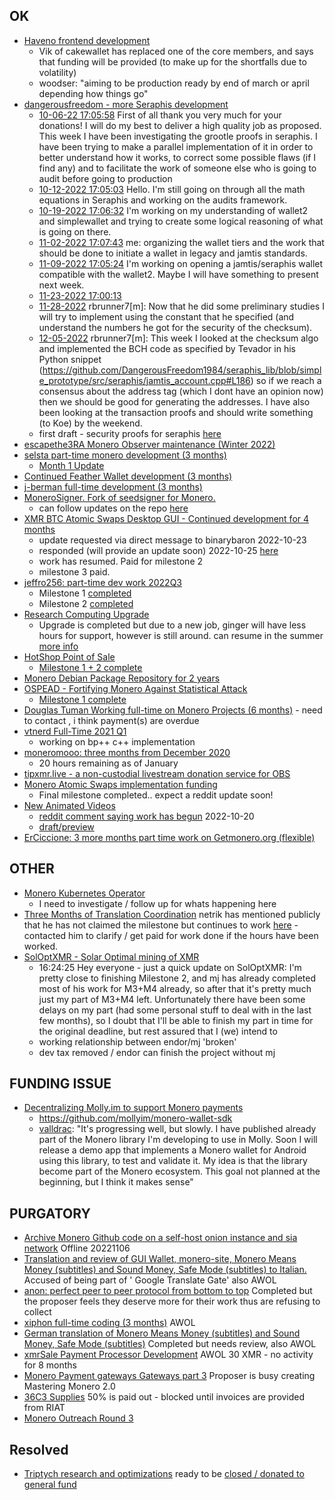 ## OK
- [Haveno frontend development](https://ccs.getmonero.org/proposals/haveno-frontend.html)     
    - Vik of cakewallet has replaced one of the core members, and says that funding will be provided (to make up for the shortfalls due to volatility)
    - woodser: "aiming to be production ready by end of march or april depending how things go"
- [dangerousfreedom - more Seraphis development](https://ccs.getmonero.org/proposals/dangerousfreedom-Seraphis-audit-and-wallet.html)    
    - [10-06-22 17:05:58](https://github.com/monero-project/meta/issues/739#issuecomment-1270463283) <dangerousfreedom> First of all thank you very much for your donations! I will do my best to deliver a high quality job as proposed. This week I have been investigating the grootle proofs in seraphis. I have been trying to make a parallel implementation of it in order to better understand how it works, to correct some possible flaws (if I find any) and to facilitate the work of someone else who is going to audit before going to production
    - [10-12-2022 17:05:03](https://github.com/monero-project/meta/issues/740#issuecomment-1276549475) <dangerousfreedom> Hello. I'm still going on through all the math equations in Seraphis and working on the audits framework.
    - [10-19-2022 17:06:32](https://github.com/monero-project/meta/issues/743#issuecomment-1284379262) <dangerousfreedom> I'm working on my understanding of wallet2 and simplewallet and trying to create some logical reasoning of what is going on there.
    - [11-02-2022 17:07:43](https://github.com/monero-project/meta/issues/748#issuecomment-1301026349) <dangerousfreedom> me: organizing the wallet tiers and the work that should be done to initiate a wallet in legacy and jamtis standards.
    - [11-09-2022 17:05:24](https://github.com/monero-project/meta/issues/750#issuecomment-1309172744) <dangerousfreedom> I'm working on opening a jamtis/seraphis wallet compatible with the wallet2. Maybe I will have something to present next week.
    - [11-23-2022 17:00:13](https://libera.ems.host/_matrix/media/v3/download/libera.chat/ff9f9e2f3a12a791227ab1c48a8169162e0898f5)
    - [11-28-2022](https://github.com/monero-project/meta/issues/758#issuecomment-1329594860) <dangerousfreedom> rbrunner7[m]: Now that he did some preliminary studies I will try to implement using the constant that he specified (and understand the numbers he got for the security of the checksum).
    - [12-05-2022](https://github.com/monero-project/meta/issues/762#issuecomment-1338007193)<dangerousfreedom> rbrunner7[m]: This week I looked at the checksum algo and implemented the BCH code as specified by Tevador in his Python snippet (https://github.com/DangerousFreedom1984/seraphis_lib/blob/simple_prototype/src/seraphis/jamtis_account.cpp#L186) so if we reach a consensus about the address tag (which I dont have an opinion now) then we should be good for generating the addresses. I have also been looking at the transaction proofs and should write something (to Koe) by the weekend.
    - first draft - security proofs for seraphis [here](https://github.com/seraphis-migration/wallet3/issues/42)
- [escapethe3RA Monero Observer maintenance (Winter 2022)](https://ccs.getmonero.org/proposals/escapethe3ra-monero-observer-maintenance-winter-2022.html) 
- [selsta part-time monero development (3 months)](https://ccs.getmonero.org/proposals/selsta-7.html)   
    - [Month 1 Update](https://repo.getmonero.org/monero-project/ccs-proposals/-/merge_requests/354#note_19807)
- [Continued Feather Wallet development (3 months)](https://ccs.getmonero.org/proposals/tobtoht-feather-dev-2022-1.html)    
- [j-berman full-time development (3 months)](https://ccs.getmonero.org/proposals/j-berman-3months-full-time-4.html)    
- [MoneroSigner. Fork of seedsigner for Monero.](https://ccs.getmonero.org/proposals/MoneroSigner.html) 
    - can follow updates on the repo [here](https://github.com/Monero-HackerIndustrial)   
- [XMR BTC Atomic Swaps Desktop GUI - Continued development for 4 months](https://ccs.getmonero.org/proposals/unstoppableswap-gui-2.html)  
  - update requested via direct message to binarybaron 2022-10-23  
  - responded (will provide an update soon) 2022-10-25 [here](https://repo.getmonero.org/monero-project/ccs-proposals/-/merge_requests/321#note_19187)
  - work has resumed. Paid for milestone 2
  - milestone 3 paid.
- [jeffro256: part-time dev work 2022Q3](https://ccs.getmonero.org/proposals/jeffro256-part-time-2022-q3.html)    
    - Milestone 1 [completed](https://repo.getmonero.org/monero-project/ccs-proposals/-/merge_requests/319#note_18761)
    - Milestone 2 [completed](https://repo.getmonero.org/monero-project/ccs-proposals/-/merge_requests/319#note_19590)
- [Research Computing Upgrade](https://ccs.getmonero.org/proposals/gingeropolous_zenith_storage.html) 
    - Upgrade is completed but due to a new job, ginger will have less hours for support, however is still around. can resume in the summer [more info](https://repo.getmonero.org/monero-project/ccs-proposals/-/merge_requests/317#note_19434)
- [HotShop Point of Sale](https://ccs.getmonero.org/proposals/cryptogrampy-hotshop-dev.html)  
    - [Milestone 1 + 2 complete](https://repo.getmonero.org/monero-project/ccs-proposals/-/merge_requests/307#note_16613)
- [Monero Debian Package Repository for 2 years](https://ccs.getmonero.org/proposals/adrelanos-debian-package.html)    
- [OSPEAD - Fortifying Monero Against Statistical Attack](https://ccs.getmonero.org/proposals/Rucknium-OSPEAD-Fortifying-Monero-Against-Statistical-Attack.html)    
    - [Milestone 1 complete](https://repo.getmonero.org/monero-project/ccs-proposals/-/merge_requests/255#note_18750)
- [Douglas Tuman Working full-time on Monero Projects (6 months)](https://ccs.getmonero.org/proposals/DTuman_6months_full-time_on_monero-projects.html) - need to contact , i think payment(s) are overdue       
- [vtnerd Full-Time 2021 Q1](https://ccs.getmonero.org/proposals/vtnerd-2021-q1.html)    
    - working on bp++ c++ implementation
- [moneromooo: three months from December 2020](https://ccs.getmonero.org/proposals/mooo-2020-12.html)  
    - 20 hours remaining as of January
- [tipxmr.live - a non-custodial livestream donation service for OBS](https://ccs.getmonero.org/proposals/tipxmr.live.html)    
- [Monero Atomic Swaps implementation funding](https://ccs.getmonero.org/proposals/h4sh3d-atomic-swap-implementation.html) 
    - Final milestone completed.. expect a reddit update soon!   
- [New Animated Videos](https://ccs.getmonero.org/proposals/savandra-videos-for-monero.html)   
    - [reddit comment saying work has begun](https://www.reddit.com/r/Monero/comments/xgqfdd/monero_youtube_channel_video_about_p2pool/) 2022-10-20
    - [draft/preview](https://repo.getmonero.org/monero-project/ccs-proposals/-/merge_requests/308#note_20234)
- [ErCiccione: 3 more months part time work on Getmonero.org (flexible)](https://ccs.getmonero.org/proposals/erciccione-website7.html) 

## OTHER
- [Monero Kubernetes Operator](https://ccs.getmonero.org/proposals/utxobr-monero-k8s-operator.html)    
    - I need to investigate / follow up for whats happening here
- [Three Months of Translation Coordination](https://ccs.getmonero.org/proposals/netrik-translation-coordination-2.html) netrik has mentioned publicly that he has not claimed the milestone but continues to work [here](https://www.reddit.com/r/Monero/comments/x7bmzq/comment/io3c6wp/?utm_source=share&utm_medium=web2x&context=3) - contacted him to clarify / get paid for work done if the hours have been worked.
- [SolOptXMR - Solar Optimal mining of XMR](https://ccs.getmonero.org/proposals/soloptxmr-mj-endor-2022.html) 
    - 16:24:25 <merope> Hey everyone - just a quick update on SolOptXMR: I'm pretty close to finishing Milestone 2,
and mj has already completed most of his work for M3+M4 already, so after that it's pretty much just my part
of M3+M4 left. Unfortunately there have been some delays on my part (had some personal stuff to deal with in
the last few months), so I doubt that I'll be able to finish my part in time for the original deadline, but
rest assured that I (we) intend to
    - working relationship between endor/mj 'broken'
    - dev tax removed / endor can finish the project without mj
## FUNDING ISSUE
- [Decentralizing Molly.im to support Monero payments](https://ccs.getmonero.org/proposals/vd-molly-payments-stage1.html)  
    - https://github.com/mollyim/monero-wallet-sdk
    - [valldrac](https://libera.monerologs.net/monero-community/20221202#c171460): "It's progressing well, but slowly. I have published already part of the Monero library I'm developing to use in Molly. Soon I will release a demo app that implements a Monero wallet for Android using this library, to test and validate it. My idea is that the library become part of the Monero ecosystem. This goal not planned at the beginning, but I think it makes sense"

## PURGATORY
- [Archive Monero Github code on a self-host onion instance and sia network](https://ccs.getmonero.org/proposals/Archive-monero-code-in-uncensorable-way.html) Offline 20221106
- [Translation and review of GUI Wallet, monero-site, Monero Means Money (subtitles) and Sound Money, Safe Mode (subtitles) to Italian.](https://ccs.getmonero.org/staff91-Translation%20and%20review%20of%20GUI%20Wallet,%20monero-site,%20Monero%20Means%20Money%20(subtitles)%20and%20Sound%20Money,%20Safe%20Mode%20(subtitles)%20to%20Italian.html) Accused of being part of ' Google Translate Gate' also AWOL    
- [anon: perfect peer to peer protocol from bottom to top](https://ccs.getmonero.org/proposals/anon-perfect-peer-to-peer-protocol.html) Completed but the proposer feels they deserve more for their work thus are refusing to collect    
- [xiphon full-time coding (3 months)](https://ccs.getmonero.org/proposals/xiphon-7.html) AWOL      
- [German translation of Monero Means Money (subtitles) and Sound Money, Safe Mode (subtitles)](https://ccs.getmonero.org/proposals/wobole-german-translation-subtitles.html) Completed but needs review, also AWOL    
- [xmrSale Payment Processor Development](https://ccs.getmonero.org/proposals/xmrsale-2021.html) AWOL  30 XMR - no activity for 8 months      
- [Monero Payment gateways Gateways part 3](https://ccs.getmonero.org/proposals/serhack-monero-integrations-part-3.html) Proposer is busy creating Mastering Monero 2.0     
- [36C3 Supplies](https://ccs.getmonero.org/proposals/36c3.html) 50% is paid out - blocked until invoices are provided from RIAT    
- [Monero Outreach Round 3](https://ccs.getmonero.org/proposals/xmrhaelan-monero-outreach-round-3.html)  

## Resolved
- [Triptych research and optimizations](https://ccs.getmonero.org/proposals/cypherstack-sarang-triptych-research.html) ready to be [closed / donated to general fund](https://libera.monerologs.net/monero-community/20221007#c150566)
